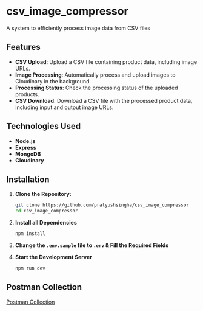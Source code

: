 # csv_image_compressor

A system to efficiently process image data from CSV files

## Features

- **CSV Upload**: Upload a CSV file containing product data, including image URLs.
- **Image Processing**: Automatically process and upload images to Cloudinary in the background.
- **Processing Status**: Check the processing status of the uploaded products.
- **CSV Download**: Download a CSV file with the processed product data, including input and output image URLs.

## Technologies Used

- **Node.js**
- **Express**
- **MongoDB**
- **Cloudinary**

## Installation

1. **Clone the Repository:**

   ```bash
   git clone https://github.com/pratyushsingha/csv_image_compressor
   cd csv_image_compressor
   ```

2. **Install all Dependencies**
   ```bash
   npm install
   ```
3. **Change the `.env.sample` file to `.env` & Fill the Required Fields**

4. **Start the Development Server**
   ```bash
   npm run dev
   ```

## Postman Collection

[Postman Collection](https://documenter.getpostman.com/view/25760346/2sAXjKbYPh)

